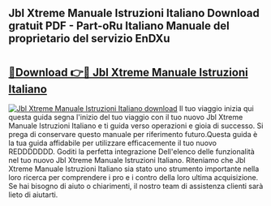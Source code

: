 ## Jbl Xtreme Manuale Istruzioni Italiano Download gratuit PDF - Part-oRu Italiano Manuale del proprietario del servizio EnDXu

# <h2><a href="http://dfcmjl.blite.top/?on=Jbl+Xtreme+Manuale+Istruzioni+Italiano">🔗Download 👉🔴 Jbl Xtreme Manuale Istruzioni Italiano</a></h2>

[![Jbl Xtreme Manuale Istruzioni Italiano download](https://i.imgur.com/lujVjoI.png)](http://dfcmjl.blite.top/?on=Jbl+Xtreme+Manuale+Istruzioni+Italiano)
Il tuo viaggio inizia qui questa guida segna l'inizio del tuo viaggio con il tuo nuovo Jbl Xtreme Manuale Istruzioni Italiano e ti guida verso operazioni e gioia di successo. Si prega di conservare questo manuale per riferimento futuro.Questa guida è la tua guida affidabile per utilizzare efficacemente il tuo nuovo REDDDDDDD. Goditi la perfetta integrazione Dell'elenco delle funzionalità nel tuo nuovo Jbl Xtreme Manuale Istruzioni Italiano. Riteniamo che Jbl Xtreme Manuale Istruzioni Italiano sia stato uno strumento importante nella loro ricerca per comprendere i pro e i contro della loro ultima acquisizione. Se hai bisogno di aiuto o chiarimenti, il nostro team di assistenza clienti sarà lieto di aiutarti.
